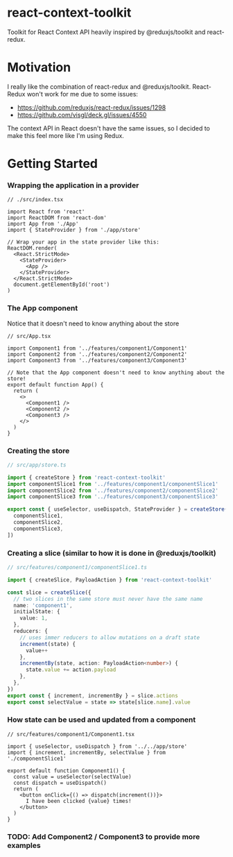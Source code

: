 # react-context-toolkit

Toolkit for React Context API heavily inspired by @reduxjs/toolkit and react-redux.

# Motivation

I really like the combination of react-redux and @reduxjs/toolkit. React-Redux won't work for me due to some issues:

- https://github.com/reduxjs/react-redux/issues/1298
- https://github.com/visgl/deck.gl/issues/4550

The context API in React doesn't have the same issues, so I decided to make this feel more like I'm using Redux.

# Getting Started

### Wrapping the application in a provider

```tsx
// ./src/index.tsx

import React from 'react'
import ReactDOM from 'react-dom'
import App from './App'
import { StateProvider } from './app/store'

// Wrap your app in the state provider like this:
ReactDOM.render(
  <React.StrictMode>
    <StateProvider>
      <App />
    </StateProvider>
  </React.StrictMode>
  document.getElementById('root')
)

```

### The App component

Notice that it doesn't need to know anything about the store

```tsx
// src/App.tsx

import Component1 from '../features/component1/Component1'
import Component2 from '../features/component2/Component2'
import Component3 from '../features/component3/Component3'

// Note that the App component doesn't need to know anything about the store!
export default function App() {
  return (
    <>
      <Component1 />
      <Component2 />
      <Component3 />
    </>
  )
}
```

### Creating the store

```ts
// src/app/store.ts

import { createStore } from 'react-context-toolkit'
import componentSlice1 from '../features/component1/componentSlice1'
import componentSlice2 from '../features/component2/componentSlice2'
import componentSlice3 from '../features/component3/componentSlice3'

export const { useSelector, useDispatch, StateProvider } = createStore([
  componentSlice1,
  componentSlice2,
  componentSlice3,
])
```

### Creating a slice (similar to how it is done in @reduxjs/toolkit)

```ts
// src/features/component1/componentSlice1.ts

import { createSlice, PayloadAction } from 'react-context-toolkit'

const slice = createSlice({
  // two slices in the same store must never have the same name
  name: 'component1',
  initialState: {
    value: 1,
  },
  reducers: {
    // uses immer reducers to allow mutations on a draft state
    increment(state) {
      value++
    },
    incrementBy(state, action: PayloadAction<number>) {
      state.value += action.payload
    },
  },
})
export const { increment, incrementBy } = slice.actions
export const selectValue = state => state[slice.name].value
```

### How state can be used and updated from a component

```tsx
// src/features/component1/Component1.tsx

import { useSelector, useDispatch } from '../../app/store'
import { increment, incrementBy, selectValue } from './componentSlice1'

export default function Component1() {
  const value = useSelector(selectValue)
  const dispatch = useDispatch()
  return (
    <button onClick={() => dispatch(increment())}>
      I have been clicked {value} times!
    </button>
  )
}
```

### TODO: Add Component2 / Component3 to provide more examples
